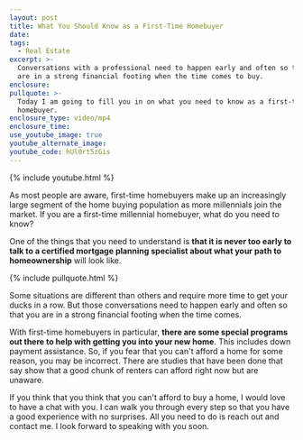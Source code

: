```yaml
---
layout: post
title: What You Should Know as a First-Time Homebuyer
date:
tags:
  - Real Estate
excerpt: >-
  Conversations with a professional need to happen early and often so that you
  are in a strong financial footing when the time comes to buy.
enclosure:
pullquote: >-
  Today I am going to fill you in on what you need to know as a first-time
  homebuyer.
enclosure_type: video/mp4
enclosure_time:
use_youtube_image: true
youtube_alternate_image:
youtube_code: hUl0rt5zGis
---
```


{% include youtube.html %}

As most people are aware, first-time homebuyers make up an increasingly large segment of the home buying population as more millennials join the market. If you are a first-time millennial homebuyer, what do you need to know?

One of the things that you need to understand is **that it is never too early to talk to a certified mortgage planning specialist about what your path to homeownership** will look like.

{% include pullquote.html %}

Some situations are different than others and require more time to get your ducks in a row. But those conversations need to happen early and often so that you are in a strong financial footing when the time comes.

With first-time homebuyers in particular, **there are some special programs out there to help with getting you into your new home**. This includes down payment assistance. So, if you fear that you can't afford a home for some reason, you may be incorrect. There are studies that have been done that say show that a good chunk of renters can afford right now but are unaware.

If you think that you think that you can't afford to buy a home, I would love to have a chat with you. I can walk you through every step so that you have a good experience with no surprises. All you need to do is reach out and contact me. I look forward to speaking with you soon.